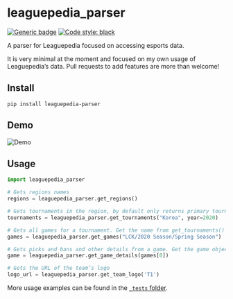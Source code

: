 # leaguepedia_parser

[![Generic badge](https://img.shields.io/github/workflow/status/mrtolkien/leaguepedia_parser/Python%20application)](https://shields.io/)
[![Code style: black](https://img.shields.io/badge/code%20style-black-000000.svg)](https://github.com/psf/black)

A parser for Leaguepedia focused on accessing esports data.

It is very minimal at the moment and focused on my own usage of Leaguepedia’s data. Pull requests to add features are
more than welcome!

## Install

`pip install leaguepedia-parser`

## Demo

![Demo](https://raw.githubusercontent.com/mrtolkien/leaguepedia_parser/master/leaguepedia_parser_demo.gif)

## Usage

```python
import leaguepedia_parser

# Gets regions names
regions = leaguepedia_parser.get_regions()

# Gets tournaments in the region, by default only returns primary tournaments
tournaments = leaguepedia_parser.get_tournaments("Korea", year=2020)

# Gets all games for a tournament. Get the name from get_tournaments()
games = leaguepedia_parser.get_games("LCK/2020 Season/Spring Season")

# Gets picks and bans and other details from a game. Get the game object from get_games()
game = leaguepedia_parser.get_game_details(games[0])

# Gets the URL of the team’s logo
logo_url = leaguepedia_parser.get_team_logo('T1')
```

More usage examples can be found in the [`_tests` folder](https://github.com/mrtolkien/leaguepedia_parser/tree/master/leaguepedia_parser/_tests).
